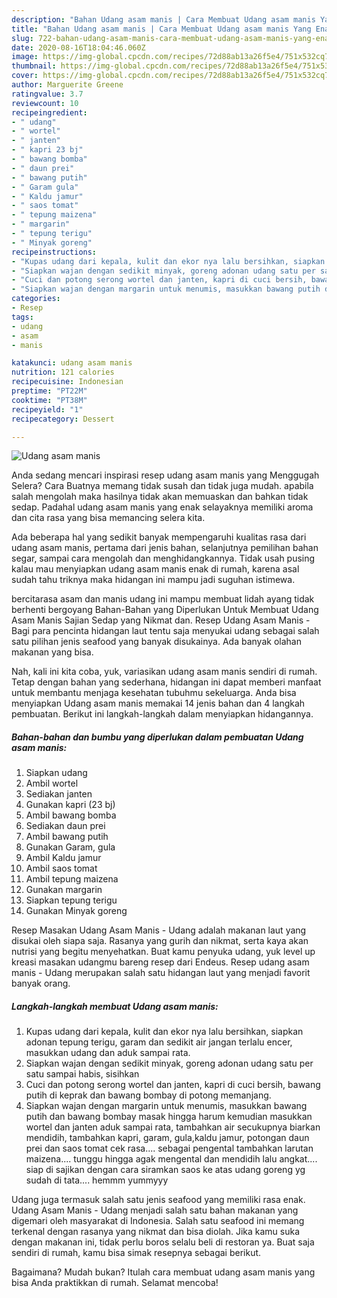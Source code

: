 ```yaml
---
description: "Bahan Udang asam manis | Cara Membuat Udang asam manis Yang Enak Dan Mudah"
title: "Bahan Udang asam manis | Cara Membuat Udang asam manis Yang Enak Dan Mudah"
slug: 722-bahan-udang-asam-manis-cara-membuat-udang-asam-manis-yang-enak-dan-mudah
date: 2020-08-16T18:04:46.060Z
image: https://img-global.cpcdn.com/recipes/72d88ab13a26f5e4/751x532cq70/udang-asam-manis-foto-resep-utama.jpg
thumbnail: https://img-global.cpcdn.com/recipes/72d88ab13a26f5e4/751x532cq70/udang-asam-manis-foto-resep-utama.jpg
cover: https://img-global.cpcdn.com/recipes/72d88ab13a26f5e4/751x532cq70/udang-asam-manis-foto-resep-utama.jpg
author: Marguerite Greene
ratingvalue: 3.7
reviewcount: 10
recipeingredient:
- " udang"
- " wortel"
- " janten"
- " kapri 23 bj"
- " bawang bomba"
- " daun prei"
- " bawang putih"
- " Garam gula"
- " Kaldu jamur"
- " saos tomat"
- " tepung maizena"
- " margarin"
- " tepung terigu"
- " Minyak goreng"
recipeinstructions:
- "Kupas udang dari kepala, kulit dan ekor nya lalu bersihkan, siapkan adonan tepung terigu, garam dan sedikit air jangan terlalu encer, masukkan udang dan aduk sampai rata."
- "Siapkan wajan dengan sedikit minyak, goreng adonan udang satu per satu sampai habis, sisihkan"
- "Cuci dan potong serong wortel dan janten, kapri di cuci bersih, bawang putih di keprak dan bawang bombay di potong memanjang."
- "Siapkan wajan dengan margarin untuk menumis, masukkan bawang putih dan bawang bombay masak hingga harum kemudian masukkan wortel dan janten aduk sampai rata, tambahkan air secukupnya biarkan mendidih, tambahkan kapri, garam, gula,kaldu jamur, potongan daun prei dan saos tomat cek rasa.... sebagai pengental tambahkan larutan maizena.... tunggu hingga agak mengental dan mendidih lalu angkat.... siap di sajikan dengan cara siramkan saos ke atas udang goreng yg sudah di tata.... hemmm yummyyy"
categories:
- Resep
tags:
- udang
- asam
- manis

katakunci: udang asam manis 
nutrition: 121 calories
recipecuisine: Indonesian
preptime: "PT22M"
cooktime: "PT38M"
recipeyield: "1"
recipecategory: Dessert

---
```



![Udang asam manis](https://img-global.cpcdn.com/recipes/72d88ab13a26f5e4/751x532cq70/udang-asam-manis-foto-resep-utama.jpg)

Anda sedang mencari inspirasi resep udang asam manis yang Menggugah Selera? Cara Buatnya memang tidak susah dan tidak juga mudah. apabila salah mengolah maka hasilnya tidak akan memuaskan dan bahkan tidak sedap. Padahal udang asam manis yang enak selayaknya memiliki aroma dan cita rasa yang bisa memancing selera kita.

Ada beberapa hal yang sedikit banyak mempengaruhi kualitas rasa dari udang asam manis, pertama dari jenis bahan, selanjutnya pemilihan bahan segar, sampai cara mengolah dan menghidangkannya. Tidak usah pusing kalau mau menyiapkan udang asam manis enak di rumah, karena asal sudah tahu triknya maka hidangan ini mampu jadi suguhan istimewa.

bercitarasa asam dan manis udang ini mampu membuat lidah ayang tidak berhenti bergoyang Bahan-Bahan yang Diperlukan Untuk Membuat Udang Asam Manis Sajian Sedap yang Nikmat dan. Resep Udang Asam Manis - Bagi para pencinta hidangan laut tentu saja menyukai udang sebagai salah satu pilihan jenis seafood yang banyak disukainya. Ada banyak olahan makanan yang bisa.


Nah, kali ini kita coba, yuk, variasikan udang asam manis sendiri di rumah. Tetap dengan bahan yang sederhana, hidangan ini dapat memberi manfaat untuk membantu menjaga kesehatan tubuhmu sekeluarga. Anda bisa menyiapkan Udang asam manis memakai 14 jenis bahan dan 4 langkah pembuatan. Berikut ini langkah-langkah dalam menyiapkan hidangannya.

<!--inarticleads1-->

##### Bahan-bahan dan bumbu yang diperlukan dalam pembuatan Udang asam manis:

1. Siapkan  udang
1. Ambil  wortel
1. Sediakan  janten
1. Gunakan  kapri (23 bj)
1. Ambil  bawang bomba
1. Sediakan  daun prei
1. Ambil  bawang putih
1. Gunakan  Garam, gula
1. Ambil  Kaldu jamur
1. Ambil  saos tomat
1. Ambil  tepung maizena
1. Gunakan  margarin
1. Siapkan  tepung terigu
1. Gunakan  Minyak goreng


Resep Masakan Udang Asam Manis - Udang adalah makanan laut yang disukai oleh siapa saja. Rasanya yang gurih dan nikmat, serta kaya akan nutrisi yang begitu menyehatkan. Buat kamu penyuka udang, yuk level up kreasi masakan udangmu bareng resep dari Endeus. Resep udang asam manis - Udang merupakan salah satu hidangan laut yang menjadi favorit banyak orang. 

<!--inarticleads2-->

##### Langkah-langkah membuat Udang asam manis:

1. Kupas udang dari kepala, kulit dan ekor nya lalu bersihkan, siapkan adonan tepung terigu, garam dan sedikit air jangan terlalu encer, masukkan udang dan aduk sampai rata.
1. Siapkan wajan dengan sedikit minyak, goreng adonan udang satu per satu sampai habis, sisihkan
1. Cuci dan potong serong wortel dan janten, kapri di cuci bersih, bawang putih di keprak dan bawang bombay di potong memanjang.
1. Siapkan wajan dengan margarin untuk menumis, masukkan bawang putih dan bawang bombay masak hingga harum kemudian masukkan wortel dan janten aduk sampai rata, tambahkan air secukupnya biarkan mendidih, tambahkan kapri, garam, gula,kaldu jamur, potongan daun prei dan saos tomat cek rasa.... sebagai pengental tambahkan larutan maizena.... tunggu hingga agak mengental dan mendidih lalu angkat.... siap di sajikan dengan cara siramkan saos ke atas udang goreng yg sudah di tata.... hemmm yummyyy


Udang juga termasuk salah satu jenis seafood yang memiliki rasa enak. Udang Asam Manis - Udang menjadi salah satu bahan makanan yang digemari oleh masyarakat di Indonesia. Salah satu seafood ini memang terkenal dengan rasanya yang nikmat dan bisa diolah. Jika kamu suka dengan makanan ini, tidak perlu boros selalu beli di restoran ya. Buat saja sendiri di rumah, kamu bisa simak resepnya sebagai berikut. 

Bagaimana? Mudah bukan? Itulah cara membuat udang asam manis yang bisa Anda praktikkan di rumah. Selamat mencoba!

